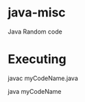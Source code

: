 java-misc
=========

Java Random code

Executing
============
javac myCodeName.java

java myCodeName
